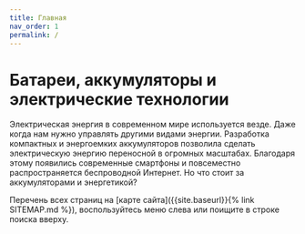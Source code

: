 ```yaml
---
title: Главная
nav_order: 1
permalink: /
---
```


# Батареи, аккумуляторы и электрические технологии

Электрическая энергия в современном мире используется везде. Даже
когда нам нужно управлять другими видами энергии. Разработка
компактных и энергоемких аккумуляторов позволила сделать электрическую
энергию переносной в огромных масштабах. Благодаря этому появились
современные смартфоны и повсеместно распространяется беспроводной
Интернет. Но что стоит за аккумуляторами и энергетикой?

Перечень всех страниц на [карте сайта]({{site.baseurl}}{% link
SITEMAP.md %}), воспользуйтесь меню слева или поищите в строке поиска
вверху.
